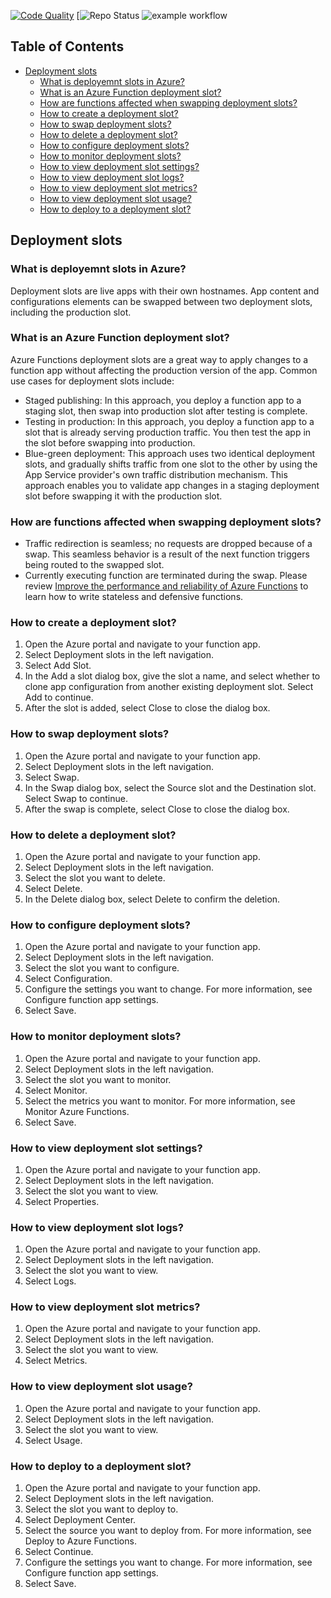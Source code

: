 [![Code Quality](https://img.shields.io/badge/Code%20Quality-Good-brightgreen)](https://github.com/Empeno/EmpenosLearningFunction)
[![Repo Status](https://github.com/empeno/empenoslearningfunction/actions/workflows/main.yml/badge.svg)
![example workflow](https://github.com/github/docs/actions/workflows/main.yml/badge.svg)


## Table of Contents

- [Deployment slots](#deployment-slots)
   - [What is deployemnt slots in Azure?](#what-is-deployment-slots-in-azure)
   - [What is an Azure Function deployment slot?](#what-is-an-azure-function-deployment-slot)
   - [How are functions affected when swapping deployment slots?](#how-are-functions-affected-when-swapping-deployment-slots)
   - [How to create a deployment slot?](#how-to-create-a-deployment-slot)
   - [How to swap deployment slots?](#how-to-swap-deployment-slots)
   - [How to delete a deployment slot?](#how-to-delete-a-deployment-slot)
   - [How to configure deployment slots?](#how-to-configure-deployment-slots)
   - [How to monitor deployment slots?](#how-to-monitor-deployment-slots)
   - [How to view deployment slot settings?](#how-to-view-deployment-slot-settings)
   - [How to view deployment slot logs?](#how-to-view-deployment-slot-logs)
   - [How to view deployment slot metrics?](#how-to-view-deployment-slot-metrics)
   - [How to view deployment slot usage?](#how-to-view-deployment-slot-usage)
   - [How to deploy to a deployment slot?](#how-to-deploy-to-a-deployment-slot)



## Deployment slots
### What is deployemnt slots in Azure?
Deployment slots are live apps with their own hostnames. App content and configurations elements can be swapped between two deployment slots, including the production slot.

### What is an Azure Function deployment slot?
Azure Functions deployment slots are a great way to apply changes to a function app without affecting the production version of the app. Common use cases for deployment slots include:

* Staged publishing: In this approach, you deploy a function app to a staging slot, then swap into production slot after testing is complete.
* Testing in production: In this approach, you deploy a function app to a slot that is already serving production traffic. You then test the app in the slot before swapping into production.
* Blue-green deployment: This approach uses two identical deployment slots, and gradually shifts traffic from one slot to the other by using the App Service provider's own traffic distribution mechanism. This approach enables you to validate app changes in a staging deployment slot before swapping it with the production slot.

### How are functions affected when swapping deployment slots?

* Traffic redirection is seamless; no requests are dropped because of a swap. This seamless behavior is a result of the next function triggers being routed to the swapped slot.
* Currently executing function are terminated during the swap. Please review [Improve the performance and reliability of Azure Functions](https://learn.microsoft.com/en-us/azure/azure-functions/performance-reliability#write-functions-to-be-stateless) to learn how to write stateless and defensive functions.


### How to create a deployment slot?
1. Open the Azure portal and navigate to your function app.
2. Select Deployment slots in the left navigation.
3. Select Add Slot.
4. In the Add a slot dialog box, give the slot a name, and select whether to clone app configuration from another existing deployment slot. Select Add to continue.
5. After the slot is added, select Close to close the dialog box.

### How to swap deployment slots?
1. Open the Azure portal and navigate to your function app.
2. Select Deployment slots in the left navigation.
3. Select Swap.
4. In the Swap dialog box, select the Source slot and the Destination slot. Select Swap to continue.
5. After the swap is complete, select Close to close the dialog box.

### How to delete a deployment slot?
1. Open the Azure portal and navigate to your function app.
2. Select Deployment slots in the left navigation.
3. Select the slot you want to delete.
4. Select Delete.
5. In the Delete dialog box, select Delete to confirm the deletion.

### How to configure deployment slots?
1. Open the Azure portal and navigate to your function app.
2. Select Deployment slots in the left navigation.
3. Select the slot you want to configure.
4. Select Configuration.
5. Configure the settings you want to change. For more information, see Configure function app settings.
6. Select Save.

### How to monitor deployment slots?
1. Open the Azure portal and navigate to your function app.
2. Select Deployment slots in the left navigation.
3. Select the slot you want to monitor.
4. Select Monitor.
5. Select the metrics you want to monitor. For more information, see Monitor Azure Functions.
6. Select Save.

### How to view deployment slot settings?
1. Open the Azure portal and navigate to your function app.
2. Select Deployment slots in the left navigation.
3. Select the slot you want to view.
4. Select Properties.

### How to view deployment slot logs?
1. Open the Azure portal and navigate to your function app.
2. Select Deployment slots in the left navigation.
3. Select the slot you want to view.
4. Select Logs.

### How to view deployment slot metrics?
1. Open the Azure portal and navigate to your function app.
2. Select Deployment slots in the left navigation.
3. Select the slot you want to view.
4. Select Metrics.

### How to view deployment slot usage?
1. Open the Azure portal and navigate to your function app.
2. Select Deployment slots in the left navigation.
3. Select the slot you want to view.
4. Select Usage.

### How to deploy to a deployment slot?
1. Open the Azure portal and navigate to your function app.
2. Select Deployment slots in the left navigation.
3. Select the slot you want to deploy to.
4. Select Deployment Center.
5. Select the source you want to deploy from. For more information, see Deploy to Azure Functions.
6. Select Continue.
7. Configure the settings you want to change. For more information, see Configure function app settings.
8. Select Save.

